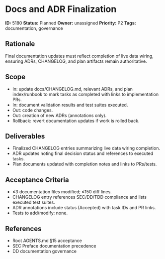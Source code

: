 # Docs and ADR Finalization

**ID:** 5180
**Status:** Planned
**Owner:** unassigned
**Priority:** P2
**Tags:** documentation, governance

## Rationale
Final documentation updates must reflect completion of live data wiring, ensuring ADRs, CHANGELOG, and plan artifacts remain authoritative.

## Scope
- In: update docs/CHANGELOG.md, relevant ADRs, and plan index/runbook to mark tasks as completed with links to implementation PRs.
- In: document validation results and test suites executed.
- Out: code changes.
- Out: creation of new ADRs (annotations only).
- Rollback: revert documentation updates if work is rolled back.

## Deliverables
- Finalized CHANGELOG entries summarizing live data wiring completion.
- ADR updates noting final decision status and references to executed tasks.
- Plan documents updated with completion notes and links to PRs/tests.

## Acceptance Criteria
- ≤3 documentation files modified; ≤150 diff lines.
- CHANGELOG entry references SEC/DD/TDD compliance and lists executed test suites.
- ADR annotations include status (Accepted) with task IDs and PR links.
- Tests to add/modify: none.

## References
- Root AGENTS.md §15 acceptance
- SEC Preface documentation precedence
- DD documentation governance
